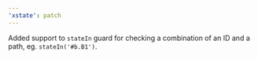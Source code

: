 ```yaml
---
'xstate': patch
---
```


Added support to `stateIn` guard for checking a combination of an ID and a path, eg. `stateIn('#b.B1')`.
